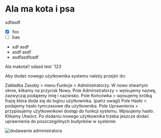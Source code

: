 # Ala ma kota i psa
sdfasdf
- [x] foo
- [ ] bae

- sdf asdf
- asdf asdf
- asdfasdfsadf

Ala makota!!
sdasd test `123

Aby dodać nowego użytkownika systemu należy przejść do:

Zakładka Zasoby > menu Funkcje > Administratorzy.
W nowo otwartym oknie, klikamy na przycisk Nowy.
Pole Administratorzy > wpisujemy nazwę, zazwyczaj podajemy imię i nazwisko.
Pole Końcówka > wpisujemy krótką frazę która doda się do loginu użytkownika. (patrz uwagi)
Pole Hasło > podajemy hasło tymczasowe dla użytkownika.
Pole Uprawnienia > przypisujemy użytkownikowi dostęp do funkcji systemu.
Wpisujemy hasło.
Klikamy Utwórz.
Po dodaniu nowego użytkownika trzeba jeszcze dodać uprawnienia do poszczególnych budynków w systemie.



![dodawanie administratora](dodawanie-administratora.gif)